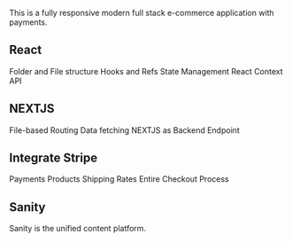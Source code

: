 This is a fully responsive modern full stack e-commerce application with payments.

## React

Folder and File structure
Hooks and Refs
State Management React Context API

## NEXTJS

File-based Routing
Data fetching
NEXTJS as Backend Endpoint

## Integrate Stripe

Payments
Products
Shipping Rates
Entire Checkout Process

## Sanity

Sanity is the unified content platform.
